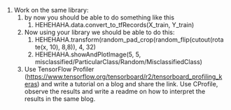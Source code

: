 1. Work on the same library:
   1. by now you should be able to do something like this
      1. HEHEHAHA.data.convert_to_tfRecords(X_train, Y_train)
   2. Now using your library we should be able to do this:
      1. HEHEHAHA.transform(random_pad_crop(random_flip(cutout(rotate(x, 10), 8,8)), 4, 32)
      2. HEHEHAHA.showAndPlotImage(5, 5, misclassified/ParticularClass/Random/MisclassifiedClass)
   3. Use TensorFlow Profiler (https://www.tensorflow.org/tensorboard/r2/tensorboard_profiling_keras) and write a tutorial on a blog and share the link. Use CProfile, observe the results and write a readme on how to interpret the results in the same blog.